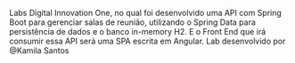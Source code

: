 Labs Digital Innovation One, no qual foi desenvolvido uma API com Spring Boot para gerenciar salas de reunião, utilizando o Spring Data para persistência de dados e o banco in-memory H2. E o Front End que irá consumir essa API será uma SPA escrita em Angular.
Lab desenvolvido por @Kamila Santos
